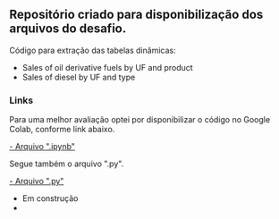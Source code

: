 ## Repositório criado para disponibilização dos arquivos do desafio.

Código para extração das tabelas dinâmicas:
- Sales of oil derivative fuels by UF and product
- Sales of diesel by UF and type


### Links
Para uma melhor avaliação optei por disponibilizar o código no Google Colab, conforme link abaixo.

[- Arquivo ".ipynb"](https://github.com/LoreviceP/desafio_case/blob/main/Raizen_Case_data_engineering_test.ipynb)

Segue também o arquivo ".py".

[- Arquivo ".py"](https://github.com/LoreviceP/desafio_case/blob/main/raizen_case_data_engineering_test.py)


- Em construção
-

